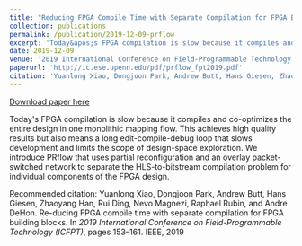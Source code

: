 ```yaml
---
title: "Reducing FPGA Compile Time with Separate Compilation for FPGA Building Blocks"
collection: publications
permalink: /publication/2019-12-09-prflow
excerpt: 'Today&apos;s FPGA compilation is slow because it compiles and co-optimizes the entire design in one monolithic mapping flow. This achieves high quality results but also means a long edit-compile-debug loop that slows development and limits the scope of design-space exploration. We introduce PRflow that uses partial reconfiguration and an overlay packet-switched network to separate the HLS-to-bitstream compilation problem for individual components of the FPGA design.'
date: 2019-12-09
venue: '2019 International Conference on Field-Programmable Technology'
paperurl: 'http://ic.ese.upenn.edu/pdf/prflow_fpt2019.pdf'
citation: 'Yuanlong Xiao, Dongjoon Park, Andrew Butt, Hans Giesen, Zhaoyang Han, Rui Ding, Nevo Magnezi, Raphael Rubin, and Andre DeHon. Re-ducing FPGA compile time with separate compilation for FPGA building blocks. In <i>2019 International Conference on Field-Programmable Technology (ICFPT)</i>, pages 153–161. IEEE, 2019'
---
```


<a href='http://ic.ese.upenn.edu/pdf/prflow_fpt2019.pdf'>Download paper here</a>

Today&apos;s FPGA compilation is slow because it compiles and co-optimizes the entire design in one monolithic mapping flow. This achieves high quality results but also means a long edit-compile-debug loop that slows development and limits the scope of design-space exploration. We introduce PRflow that uses partial reconfiguration and an overlay packet-switched network to separate the HLS-to-bitstream compilation problem for individual components of the FPGA design.

Recommended citation: Yuanlong Xiao, Dongjoon Park, Andrew Butt, Hans Giesen, Zhaoyang Han, Rui Ding, Nevo Magnezi, Raphael Rubin, and Andre DeHon. Re-ducing FPGA compile time with separate compilation for FPGA building blocks. In <i>2019 International Conference on Field-Programmable Technology (ICFPT)</i>, pages 153–161. IEEE, 2019
